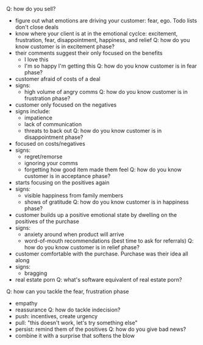 Q: how do you sell?
- figure out what emotions are driving your customer: fear, ego. Todo lists don't close deals 
- know where your client is at in the emotional cyclce: excitement, frustration, fear, disappointment, happiness, and relief
Q: how do you know customer is in excitement phase?
- their comments suggest their only focused on the benefits
  - I love this
  - I'm so happy I'm getting this
Q: how do you know customer is in fear phase?
- customer afraid of costs of a deal
- signs:
  - high volume of angry comms
Q: how do you know customer is in frustration phase?
- customer only focused on the negatives
- signs include: 
  - impatience
  - lack of communication
  - threats to back out
Q: how do you know customer is in disappointment phase?
- focused on costs/negatives
- signs:
  - regret/remorse
  - ignoring your comms
  - forgetting how good item made them feel
Q: how do you know customer is in acceptance phase?
- starts focusing on the positives again
- signs:
  - visible happiness from family members
  - shows of gratitude
Q: how do you know customer is in happiness phase?
- customer builds up a positive emotional state by dwelling on the positives of the purchase
- signs:
  - anxiety around when product will arrive
  - word-of-mouth recommendations (best time to ask for referrals)
Q: how do you know customer is in relief phase?
- customer comfortable with the purchase. Purchase was their idea all along
- signs:
  - bragging
- real estate porn
Q: what's software equivalent of real estate porn?

Q: how can you tackle the fear, frustration phase
- empathy
- reassurance
Q: how do tackle indecision?
- push: incentives, create urgency
- pull: "this doesn't work, let's try something else"
- persist: remind them of the positives
Q: how do you give bad news?
- combine it with a surprise that softens the blow
